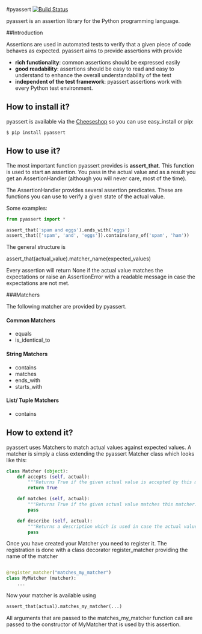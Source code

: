 
#pyassert [![Build Status](https://secure.travis-ci.org/halimath/pyassert.png?branch=master)](http://travis-ci.org/halimath/pyassert)

pyassert is an assertion library for the Python programming language. 

##Introduction

Assertions are used in automated tests to verify that a given piece of code behaves as expected. pyassert aims to provide assertions with provide

* **rich functionality**: common assertions should be expressed easily
* **good readability**: assertions should be easy to read and easy to understand to enhance the overall understandability of the test
* **independent of the test framework**: pyassert assertions work with every Python test environment.

## How to install it?

pyassert is available via the [Cheeseshop](http://pypi.python.org/pypi/pyassert/) so you can use easy_install or pip:

    $ pip install pyassert

## How to use it?

The most important function pyassert provides is **assert_that**. This function is used to start an assertion. You pass
in the actual value and as a result you get an AssertionHandler (although you will never care, most of the time).

The AssertionHandler provides several assertion predicates. These are functions you can use to verify a given state
of the actual value.

Some examples:

```python
from pyassert import *

assert_that('spam and eggs').ends_with('eggs')
assert_that(['spam', 'and', 'eggs']).contains(any_of('spam', 'ham'))
```

The general structure is

   assert_that(actual_value).matcher_name(expected_values)

Every assertion will return None if the actual value matches the expectations or raise an AssertionError with a
readable message in case the expectations are not met.

###Matchers

The following matcher are provided by pyassert.

#### Common Matchers
* equals
* is_identical_to

#### String Matchers
* contains
* matches
* ends_with
* starts_with

#### List/ Tuple Matchers
* contains

## How to extend it?

pyassert uses Matchers to match actual values against expected values. A matcher is simply a
class extending the pyassert Matcher class which looks like this:

```python
class Matcher (object):
    def accepts (self, actual):
        """Returns True if the given actual value is accepted by this matcher."""
        return True

    def matches (self, actual):
        """Returns True if the given actual value matches this matcher. Returns False otherwise"""
        pass

    def describe (self, actual):
        """Returns a description which is used in case the actual value did not match this matcher's expectation."""
        pass
```

Once you have created your Matcher you need to register it. The registration is done with
a class decorator register_matcher providing the name of the matcher


```python

@register_matcher("matches_my_matcher")
class MyMatcher (matcher):
    ...
```

Now your matcher is available using


```python
assert_that(actual).matches_my_matcher(...)
```

All arguments that are passed to the matches_my_matcher function call are passed to the constructor of MyMatcher that is used by this assertion.
